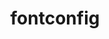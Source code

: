 ---
title: "fontconfig"
layout: cache
categories: [package, develop]
meta: {"versions": ["2.15.0"], "compilers": ["gcc@=10.2.1", "gcc@=11.1.0", "gcc@=11.4.0", "oneapi@=2024.2.1"], "oss": ["centos7", "ubuntu20.04", "ubuntu22.04"], "platforms": ["linux"], "targets": ["x86_64_v3"], "stacks": ["data-vis-sdk", "developer-tools-manylinux2014", "e4s", "e4s-oneapi", "root"], "num_specs": 21, "num_specs_by_stack": {"developer-tools-manylinux2014": 5, "root": 21, "data-vis-sdk": 6, "e4s": 5, "e4s-oneapi": 5}}
spec_details: [{"hash": "ajhfgjm3qtbtzjia7wiq52ivomp5uvwt", "compiler": "gcc@=10.2.1", "versions": ["2.15.0"], "os": "centos7", "platform": "linux", "target": "x86_64_v3", "variants": ["build_system=autotools", "~pic"], "stacks": ["developer-tools-manylinux2014", "root"], "size": "-", "tarball": "https://binaries.spack.io/develop/build_cache/linux-centos7-x86_64_v3/gcc-10.2.1/fontconfig-2.15.0/linux-centos7-x86_64_v3-gcc-10.2.1-fontconfig-2.15.0-ajhfgjm3qtbtzjia7wiq52ivomp5uvwt.spack"}, {"hash": "i4ljj4acqiryvwy3enaqykhqda575k5j", "compiler": "gcc@=10.2.1", "versions": ["2.15.0"], "os": "centos7", "platform": "linux", "target": "x86_64_v3", "variants": ["build_system=autotools", "~pic"], "stacks": ["developer-tools-manylinux2014", "root"], "size": "-", "tarball": "https://binaries.spack.io/develop/build_cache/linux-centos7-x86_64_v3/gcc-10.2.1/fontconfig-2.15.0/linux-centos7-x86_64_v3-gcc-10.2.1-fontconfig-2.15.0-i4ljj4acqiryvwy3enaqykhqda575k5j.spack"}, {"hash": "ifkpgdbyorutfl6rfafb7mckrnhhkkv7", "compiler": "gcc@=10.2.1", "versions": ["2.15.0"], "os": "centos7", "platform": "linux", "target": "x86_64_v3", "variants": ["build_system=autotools", "~pic"], "stacks": ["developer-tools-manylinux2014", "root"], "size": "-", "tarball": "https://binaries.spack.io/develop/build_cache/linux-centos7-x86_64_v3/gcc-10.2.1/fontconfig-2.15.0/linux-centos7-x86_64_v3-gcc-10.2.1-fontconfig-2.15.0-ifkpgdbyorutfl6rfafb7mckrnhhkkv7.spack"}, {"hash": "kay62gdxqdanadpwyfpx4xkfyxmsuub3", "compiler": "gcc@=10.2.1", "versions": ["2.15.0"], "os": "centos7", "platform": "linux", "target": "x86_64_v3", "variants": ["build_system=autotools", "~pic"], "stacks": ["developer-tools-manylinux2014", "root"], "size": "-", "tarball": "https://binaries.spack.io/develop/build_cache/linux-centos7-x86_64_v3/gcc-10.2.1/fontconfig-2.15.0/linux-centos7-x86_64_v3-gcc-10.2.1-fontconfig-2.15.0-kay62gdxqdanadpwyfpx4xkfyxmsuub3.spack"}, {"hash": "sn2cxywgdvwtwxcqrdnnpa7lhraiob3b", "compiler": "gcc@=10.2.1", "versions": ["2.15.0"], "os": "centos7", "platform": "linux", "target": "x86_64_v3", "variants": ["build_system=autotools", "~pic"], "stacks": ["developer-tools-manylinux2014", "root"], "size": "-", "tarball": "https://binaries.spack.io/develop/build_cache/linux-centos7-x86_64_v3/gcc-10.2.1/fontconfig-2.15.0/linux-centos7-x86_64_v3-gcc-10.2.1-fontconfig-2.15.0-sn2cxywgdvwtwxcqrdnnpa7lhraiob3b.spack"}, {"hash": "aupxvgpe5jqtopz4hdzqo4cy754xbtvz", "compiler": "gcc@=11.1.0", "versions": ["2.15.0"], "os": "ubuntu20.04", "platform": "linux", "target": "x86_64_v3", "variants": ["build_system=autotools", "~pic"], "stacks": ["data-vis-sdk", "root"], "size": "-", "tarball": "https://binaries.spack.io/develop/build_cache/linux-ubuntu20.04-x86_64_v3/gcc-11.1.0/fontconfig-2.15.0/linux-ubuntu20.04-x86_64_v3-gcc-11.1.0-fontconfig-2.15.0-aupxvgpe5jqtopz4hdzqo4cy754xbtvz.spack"}, {"hash": "7q6zzxeljto5nenzqq52bw2oatzazw3u", "compiler": "gcc@=11.1.0", "versions": ["2.15.0"], "os": "ubuntu20.04", "platform": "linux", "target": "x86_64_v3", "variants": ["build_system=autotools", "~pic"], "stacks": ["data-vis-sdk", "root"], "size": "-", "tarball": "https://binaries.spack.io/develop/build_cache/linux-ubuntu20.04-x86_64_v3/gcc-11.1.0/fontconfig-2.15.0/linux-ubuntu20.04-x86_64_v3-gcc-11.1.0-fontconfig-2.15.0-7q6zzxeljto5nenzqq52bw2oatzazw3u.spack"}, {"hash": "bjdsdleh3ibysml464f4ewtm5cksdjfr", "compiler": "gcc@=11.1.0", "versions": ["2.15.0"], "os": "ubuntu20.04", "platform": "linux", "target": "x86_64_v3", "variants": ["build_system=autotools", "~pic"], "stacks": ["data-vis-sdk", "root"], "size": "-", "tarball": "https://binaries.spack.io/develop/build_cache/linux-ubuntu20.04-x86_64_v3/gcc-11.1.0/fontconfig-2.15.0/linux-ubuntu20.04-x86_64_v3-gcc-11.1.0-fontconfig-2.15.0-bjdsdleh3ibysml464f4ewtm5cksdjfr.spack"}, {"hash": "vxoukejmeivchxevprccw4ik2jj6ilxd", "compiler": "gcc@=11.1.0", "versions": ["2.15.0"], "os": "ubuntu20.04", "platform": "linux", "target": "x86_64_v3", "variants": ["build_system=autotools", "~pic"], "stacks": ["data-vis-sdk", "root"], "size": "-", "tarball": "https://binaries.spack.io/develop/build_cache/linux-ubuntu20.04-x86_64_v3/gcc-11.1.0/fontconfig-2.15.0/linux-ubuntu20.04-x86_64_v3-gcc-11.1.0-fontconfig-2.15.0-vxoukejmeivchxevprccw4ik2jj6ilxd.spack"}, {"hash": "43c7id4gqulm2vke65vinipi4eia3ulm", "compiler": "gcc@=11.1.0", "versions": ["2.15.0"], "os": "ubuntu20.04", "platform": "linux", "target": "x86_64_v3", "variants": ["build_system=autotools", "~pic"], "stacks": ["data-vis-sdk", "root"], "size": "-", "tarball": "https://binaries.spack.io/develop/build_cache/linux-ubuntu20.04-x86_64_v3/gcc-11.1.0/fontconfig-2.15.0/linux-ubuntu20.04-x86_64_v3-gcc-11.1.0-fontconfig-2.15.0-43c7id4gqulm2vke65vinipi4eia3ulm.spack"}, {"hash": "nmjs7jquftrfvbu2vksrux573jf3mmjw", "compiler": "gcc@=11.1.0", "versions": ["2.15.0"], "os": "ubuntu20.04", "platform": "linux", "target": "x86_64_v3", "variants": ["build_system=autotools", "~pic"], "stacks": ["data-vis-sdk", "root"], "size": "-", "tarball": "https://binaries.spack.io/develop/build_cache/linux-ubuntu20.04-x86_64_v3/gcc-11.1.0/fontconfig-2.15.0/linux-ubuntu20.04-x86_64_v3-gcc-11.1.0-fontconfig-2.15.0-nmjs7jquftrfvbu2vksrux573jf3mmjw.spack"}, {"hash": "eb7vy7myka7yb6dpw7ouvfcdgn2zsule", "compiler": "gcc@=11.4.0", "versions": ["2.15.0"], "os": "ubuntu22.04", "platform": "linux", "target": "x86_64_v3", "variants": ["build_system=autotools", "~pic"], "stacks": ["e4s", "root"], "size": "-", "tarball": "https://binaries.spack.io/develop/build_cache/linux-ubuntu22.04-x86_64_v3/gcc-11.4.0/fontconfig-2.15.0/linux-ubuntu22.04-x86_64_v3-gcc-11.4.0-fontconfig-2.15.0-eb7vy7myka7yb6dpw7ouvfcdgn2zsule.spack"}, {"hash": "rwgt43u7sw5iovslwvbaru3kyhlonrlh", "compiler": "gcc@=11.4.0", "versions": ["2.15.0"], "os": "ubuntu22.04", "platform": "linux", "target": "x86_64_v3", "variants": ["build_system=autotools", "~pic"], "stacks": ["e4s", "root"], "size": "-", "tarball": "https://binaries.spack.io/develop/build_cache/linux-ubuntu22.04-x86_64_v3/gcc-11.4.0/fontconfig-2.15.0/linux-ubuntu22.04-x86_64_v3-gcc-11.4.0-fontconfig-2.15.0-rwgt43u7sw5iovslwvbaru3kyhlonrlh.spack"}, {"hash": "dr7giw6kzketwcszko2lhj56j523anup", "compiler": "gcc@=11.4.0", "versions": ["2.15.0"], "os": "ubuntu22.04", "platform": "linux", "target": "x86_64_v3", "variants": ["build_system=autotools", "~pic"], "stacks": ["e4s", "root"], "size": "-", "tarball": "https://binaries.spack.io/develop/build_cache/linux-ubuntu22.04-x86_64_v3/gcc-11.4.0/fontconfig-2.15.0/linux-ubuntu22.04-x86_64_v3-gcc-11.4.0-fontconfig-2.15.0-dr7giw6kzketwcszko2lhj56j523anup.spack"}, {"hash": "fhfmqj4cfexrh3dvlft5cxh24possu2x", "compiler": "gcc@=11.4.0", "versions": ["2.15.0"], "os": "ubuntu22.04", "platform": "linux", "target": "x86_64_v3", "variants": ["build_system=autotools", "~pic"], "stacks": ["e4s", "root"], "size": "-", "tarball": "https://binaries.spack.io/develop/build_cache/linux-ubuntu22.04-x86_64_v3/gcc-11.4.0/fontconfig-2.15.0/linux-ubuntu22.04-x86_64_v3-gcc-11.4.0-fontconfig-2.15.0-fhfmqj4cfexrh3dvlft5cxh24possu2x.spack"}, {"hash": "gulheyutv2poaejc6xucj2y7wt7eh3iv", "compiler": "gcc@=11.4.0", "versions": ["2.15.0"], "os": "ubuntu22.04", "platform": "linux", "target": "x86_64_v3", "variants": ["build_system=autotools", "~pic"], "stacks": ["e4s", "root"], "size": "-", "tarball": "https://binaries.spack.io/develop/build_cache/linux-ubuntu22.04-x86_64_v3/gcc-11.4.0/fontconfig-2.15.0/linux-ubuntu22.04-x86_64_v3-gcc-11.4.0-fontconfig-2.15.0-gulheyutv2poaejc6xucj2y7wt7eh3iv.spack"}, {"hash": "4xybz7kk3reeaif2e4vtf2g3fqimm45g", "compiler": "oneapi@=2024.2.1", "versions": ["2.15.0"], "os": "ubuntu22.04", "platform": "linux", "target": "x86_64_v3", "variants": ["build_system=autotools", "~pic"], "stacks": ["e4s-oneapi", "root"], "size": "-", "tarball": "https://binaries.spack.io/develop/build_cache/linux-ubuntu22.04-x86_64_v3/oneapi-2024.2.1/fontconfig-2.15.0/linux-ubuntu22.04-x86_64_v3-oneapi-2024.2.1-fontconfig-2.15.0-4xybz7kk3reeaif2e4vtf2g3fqimm45g.spack"}, {"hash": "7ubhsfdtsveg2zteye6kpz5662e2jfzy", "compiler": "oneapi@=2024.2.1", "versions": ["2.15.0"], "os": "ubuntu22.04", "platform": "linux", "target": "x86_64_v3", "variants": ["build_system=autotools", "~pic"], "stacks": ["e4s-oneapi", "root"], "size": "-", "tarball": "https://binaries.spack.io/develop/build_cache/linux-ubuntu22.04-x86_64_v3/oneapi-2024.2.1/fontconfig-2.15.0/linux-ubuntu22.04-x86_64_v3-oneapi-2024.2.1-fontconfig-2.15.0-7ubhsfdtsveg2zteye6kpz5662e2jfzy.spack"}, {"hash": "fc6gvopyy3gvgy35elfhweuwypwzvr5h", "compiler": "oneapi@=2024.2.1", "versions": ["2.15.0"], "os": "ubuntu22.04", "platform": "linux", "target": "x86_64_v3", "variants": ["build_system=autotools", "~pic"], "stacks": ["e4s-oneapi", "root"], "size": "-", "tarball": "https://binaries.spack.io/develop/build_cache/linux-ubuntu22.04-x86_64_v3/oneapi-2024.2.1/fontconfig-2.15.0/linux-ubuntu22.04-x86_64_v3-oneapi-2024.2.1-fontconfig-2.15.0-fc6gvopyy3gvgy35elfhweuwypwzvr5h.spack"}, {"hash": "lpauqe6xo52wb5asfkzckt6bqaoawblt", "compiler": "oneapi@=2024.2.1", "versions": ["2.15.0"], "os": "ubuntu22.04", "platform": "linux", "target": "x86_64_v3", "variants": ["build_system=autotools", "~pic"], "stacks": ["e4s-oneapi", "root"], "size": "-", "tarball": "https://binaries.spack.io/develop/build_cache/linux-ubuntu22.04-x86_64_v3/oneapi-2024.2.1/fontconfig-2.15.0/linux-ubuntu22.04-x86_64_v3-oneapi-2024.2.1-fontconfig-2.15.0-lpauqe6xo52wb5asfkzckt6bqaoawblt.spack"}, {"hash": "qio5hazcnkkdzroxhr22yycssacncwis", "compiler": "oneapi@=2024.2.1", "versions": ["2.15.0"], "os": "ubuntu22.04", "platform": "linux", "target": "x86_64_v3", "variants": ["build_system=autotools", "~pic"], "stacks": ["e4s-oneapi", "root"], "size": "-", "tarball": "https://binaries.spack.io/develop/build_cache/linux-ubuntu22.04-x86_64_v3/oneapi-2024.2.1/fontconfig-2.15.0/linux-ubuntu22.04-x86_64_v3-oneapi-2024.2.1-fontconfig-2.15.0-qio5hazcnkkdzroxhr22yycssacncwis.spack"}]
---